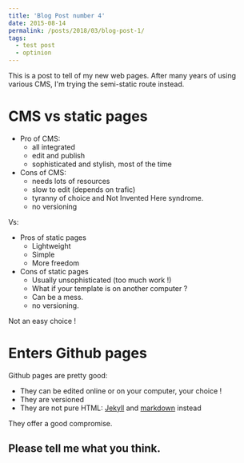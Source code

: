 ```yaml
---
title: 'Blog Post number 4'
date: 2015-08-14
permalink: /posts/2018/03/blog-post-1/
tags:
  - test post
  - optinion
---
```


This is a post to tell of my new web pages. After many years of using various CMS, I'm trying the semi-static route instead.

CMS vs static pages
======

* Pro of CMS:
  * all integrated
  * edit and publish
  * sophisticated and stylish, most of the time
* Cons of CMS:
  * needs lots of resources
  * slow to edit (depends on trafic)
  * tyranny of choice and Not Invented Here syndrome.
  * no versioning
 
Vs: 

* Pros of static pages
  * Lightweight
  * Simple
  * More freedom
* Cons of static pages
  * Usually unsophisticated (too much work !)
  * What if your template is on another computer ?
  * Can be a mess.
  * no versioning.

Not an easy choice !

Enters Github pages
======

Github pages are pretty good:
* They can be edited online or on your computer, your choice !
* They are versioned
* They are not pure HTML: [Jekyll](https://jekyllrb.com/) and [markdown](https://daringfireball.net/projects/markdown/) instead

They offer a good compromise.

Please tell me what you think.
------
